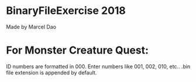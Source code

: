 # BinaryFileExercise 2018
Made by Marcel Dao
# For Monster Creature Quest:
ID numbers are formatted in 000. Enter numbers like 001, 002, 010, etc..
.bin file extension is appended by default.

